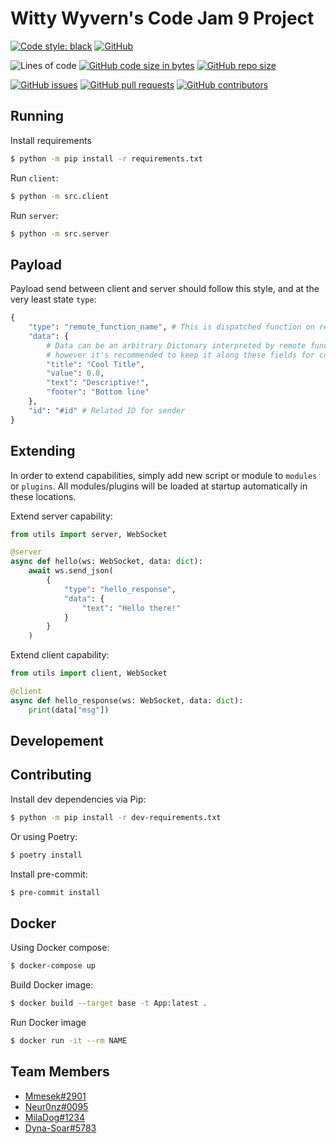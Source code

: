 # Witty Wyvern's Code Jam 9 Project
[![Code style: black](https://img.shields.io/badge/code%20style-black-000000.svg)](https://github.com/psf/black)
[![GitHub](https://img.shields.io/github/license/Mmesek/Code-Jam-9)](../../LICENSE.md)

![Lines of code](https://img.shields.io/tokei/lines/github/Mmesek/Code-Jam-9?style=plastic)
[![GitHub code size in bytes](https://img.shields.io/github/languages/code-size/Mmesek/Code-Jam-9)]()
[![GitHub repo size](https://img.shields.io/github/repo-size/Mmesek/Code-Jam-9)]()

[![GitHub issues](https://img.shields.io/github/issues/Mmesek/Code-Jam-9)](../../issues)
[![GitHub pull requests](https://img.shields.io/github/issues-pr/Mmesek/Code-Jam-9)](../../pulls)
[![GitHub contributors](https://img.shields.io/github/contributors/Mmesek/Code-Jam-9)](../../graphs/contributors)

## Running
Install requirements
```sh
$ python -m pip install -r requirements.txt
```

Run `client`:
```sh
$ python -m src.client
```

Run `server`:
```sh
$ python -m src.server
```

## Payload
Payload send between client and server should follow this style, and at the very least state `type`:
```python
{
    "type": "remote_function_name", # This is dispatched function on remote client/server.
    "data": {
        # Data can be an arbitrary Dictonary interpreted by remote function,
        # however it's recommended to keep it along these fields for consistency
        "title": "Cool Title",
        "value": 0.0,
        "text": "Descriptive!",
        "footer": "Bottom line"
    },
    "id": "#id" # Related ID for sender
}
```

## Extending
In order to extend capabilities, simply add new script or module to `modules` or `plugins`. All modules/plugins will be loaded at startup automatically in these locations.

Extend server capability:
```python
from utils import server, WebSocket

@server
async def hello(ws: WebSocket, data: dict):
    await ws.send_json(
        {
            "type": "hello_response",
            "data": {
                "text": "Hello there!"
            }
        }
    )
```

Extend client capability:
```python
from utils import client, WebSocket

@client
async def hello_response(ws: WebSocket, data: dict):
    print(data["msg"])
```

## Developement

## Contributing

Install dev dependencies via Pip:
```sh
$ python -m pip install -r dev-requirements.txt
```

Or using Poetry:
```sh
$ poetry install
```

Install pre-commit:
```sh
$ pre-commit install
```

## Docker
Using Docker compose:
```sh
$ docker-compose up
```

Build Docker image:
```sh
$ docker build --target base -t App:latest .
```

Run Docker image
```sh
$ docker run -it --rm NAME
```

## Team Members
- [Mmesek#2901](https://github.com/Mmesek)
- [Neur0nz#0095](https://github.com/Neur0nz)
- [MilaDog#1234](https://github.com/MilaDog)
- [Dyna-Soar#5783](https://github.com/Dyna-Soar)
